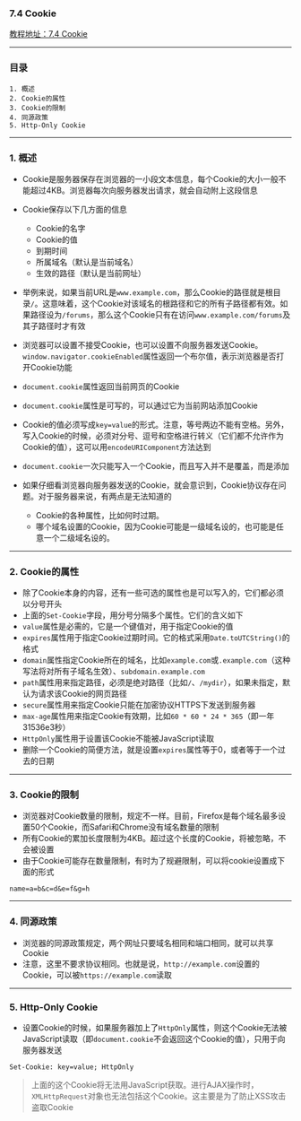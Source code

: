 ### 7.4 Cookie
[教程地址：7.4 Cookie](http://javascript.ruanyifeng.com/bom/cookie.html)

---
### 目录
```
1. 概述
2. Cookie的属性
3. Cookie的限制
4. 同源政策
5. Http-Only Cookie
```

---
### 1. 概述
- Cookie是服务器保存在浏览器的一小段文本信息，每个Cookie的大小一般不能超过4KB。浏览器每次向服务器发出请求，就会自动附上这段信息
- Cookie保存以下几方面的信息
  *   Cookie的名字
  *   Cookie的值
  *   到期时间
  *   所属域名（默认是当前域名）
  *   生效的路径（默认是当前网址）

- 举例来说，如果当前URL是`www.example.com`，那么Cookie的路径就是根目录`/`。这意味着，这个Cookie对该域名的根路径和它的所有子路径都有效。如果路径设为`/forums`，那么这个Cookie只有在访问`www.example.com/forums`及其子路径时才有效
- 浏览器可以设置不接受Cookie，也可以设置不向服务器发送Cookie。`window.navigator.cookieEnabled`属性返回一个布尔值，表示浏览器是否打开Cookie功能
- `document.cookie`属性返回当前网页的Cookie
- `document.cookie`属性是可写的，可以通过它为当前网站添加Cookie
- Cookie的值必须写成`key=value`的形式。注意，等号两边不能有空格。另外，写入Cookie的时候，必须对分号、逗号和空格进行转义（它们都不允许作为Cookie的值），这可以用`encodeURIComponent`方法达到
- `document.cookie`一次只能写入一个Cookie，而且写入并不是覆盖，而是添加
- 如果仔细看浏览器向服务器发送的Cookie，就会意识到，Cookie协议存在问题。对于服务器来说，有两点是无法知道的
  *   Cookie的各种属性，比如何时过期。
  *   哪个域名设置的Cookie，因为Cookie可能是一级域名设的，也可能是任意一个二级域名设的。

---
### 2. Cookie的属性
- 除了Cookie本身的内容，还有一些可选的属性也是可以写入的，它们都必须以分号开头
- 上面的`Set-Cookie`字段，用分号分隔多个属性。它们的含义如下
- `value`属性是必需的，它是一个键值对，用于指定Cookie的值
- `expires`属性用于指定Cookie过期时间。它的格式采用`Date.toUTCString()`的格式
- `domain`属性指定Cookie所在的域名，比如`example.com`或`.example.com`（这种写法将对所有子域名生效）、`subdomain.example.com`
- `path`属性用来指定路径，必须是绝对路径（比如`/`、`/mydir`），如果未指定，默认为请求该Cookie的网页路径
- `secure`属性用来指定Cookie只能在加密协议HTTPS下发送到服务器
- `max-age`属性用来指定Cookie有效期，比如`60 * 60 * 24 * 365`（即一年31536e3秒）
- `HttpOnly`属性用于设置该Cookie不能被JavaScript读取
- 删除一个Cookie的简便方法，就是设置`expires`属性等于0，或者等于一个过去的日期

---
### 3. Cookie的限制
- 浏览器对Cookie数量的限制，规定不一样。目前，Firefox是每个域名最多设置50个Cookie，而Safari和Chrome没有域名数量的限制
- 所有Cookie的累加长度限制为4KB。超过这个长度的Cookie，将被忽略，不会被设置
- 由于Cookie可能存在数量限制，有时为了规避限制，可以将cookie设置成下面的形式

```
name=a=b&c=d&e=f&g=h
```

---
### 4. 同源政策
- 浏览器的同源政策规定，两个网址只要域名相同和端口相同，就可以共享Cookie
- 注意，这里不要求协议相同。也就是说，`http://example.com`设置的Cookie，可以被`https://example.com`读取

---
### 5. Http-Only Cookie
-  设置Cookie的时候，如果服务器加上了`HttpOnly`属性，则这个Cookie无法被JavaScript读取（即`document.cookie`不会返回这个Cookie的值），只用于向服务器发送

```
Set-Cookie: key=value; HttpOnly
```
>上面的这个Cookie将无法用JavaScript获取。进行AJAX操作时，`XMLHttpRequest`对象也无法包括这个Cookie。这主要是为了防止XSS攻击盗取Cookie
